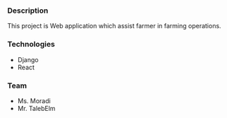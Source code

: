 ### Description
This project is Web application which assist farmer in farming operations.


### Technologies

* Django
* React

### Team
* Ms. Moradi
* Mr. TalebElm